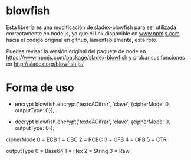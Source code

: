 # blowfish

Esta librería es una modificación de sladex-blowfish para ser utilizada correctamente en node.js,
ya que el link disponible en www.npmjs.com hacia el código original en github, lamentablemente, esta roto.

Puedes revisar la versión original del paquete de node en https://www.npmjs.com/package/sladex-blowfish 
y probar sus funciones en http://sladex.org/blowfish.js/


# Forma de uso

- encrypt
	blowfish.encrypt('textoACifrar', 'clave', {cipherMode: 0, outputType: 0});
	
- decrypt
	blowfish.encrypt('textoACifrar', 'clave', {cipherMode: 0, outputType: 0});
	
cipherMode
    0 = ECB
    1 = CBC
    2 = PCBC
    3 = CFB
    4 = OFB
    5 = CTR

outputType
    0 = Base64
    1 = Hex
    2 = String
    3 = Raw